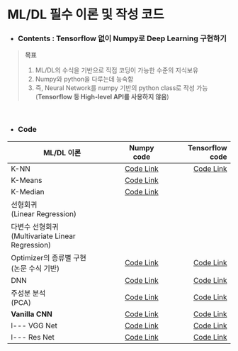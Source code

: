 # ML/DL 필수 이론 및 작성 코드


- ### Contents : Tensorflow 없이 Numpy로 Deep Learning 구현하기<br>
> **목표**
>1. ML/DL의 수식을 기반으로 직접 코딩이 가능한 수준의 지식보유 <br>
>2. Numpy와 python을 다루는데 능숙함 <br>
>3. 즉, Neural Network를 numpy 기반의 python class로 작성 가능<br> 
    (**Tensorflow 등 High-level API를 사용하지 않음**)

<br>

- ### Code<br>

| ML/DL 이론 | Numpy code | Tensorflow code |
|---|:---:|---:|
| K-NN | [Code Link](https://github.com/Deepstroy/resume/blob/master/Machine%20Learning%20Algorithm%20(KNN%2C%20Kmeans%2C%20DNN%2C%20CNN%2C%20RNN%2C%20etc...)/K-NN/KNN_numpy.ipynb) | [Code Link](https://github.com/Deepstroy/resume/blob/master/Machine%20Learning%20Algorithm%20(KNN%2C%20Kmeans%2C%20DNN%2C%20CNN%2C%20RNN%2C%20etc...)/K-NN/KNN_tensorflow.ipynb) |
| K-Means | [Code Link](https://github.com/Deepstroy/resume/blob/master/Machine%20Learning%20Algorithm%20(KNN%2C%20Kmeans%2C%20DNN%2C%20CNN%2C%20RNN%2C%20etc...)/K-Means/K_means_numpy.ipynb) |  |
| K-Median | [Code Link](https://github.com/Deepstroy/resume/blob/master/Machine%20Learning%20Algorithm%20(KNN%2C%20Kmeans%2C%20DNN%2C%20CNN%2C%20RNN%2C%20etc...)/K-Median/K_Median_numpy.ipynb) |  |
| 선형회귀<br>(Linear Regression) |   |   |
| 다변수 선형회귀<br>(Multivariate Linear Regression) |  |  |
| Optimizer의 종류별 구현<br> (논문 수식 기반)| [Code Link](https://google.com)  | [Code Link](https://google.com)  |
| DNN | [Code Link](https://google.com) | [Code Link](https://google.com) |
| 주성분 분석<br>(PCA) | [Code Link](https://google.com) | [Code Link](https://google.com) |
| __Vanilla CNN__ | [Code Link](https://google.com) | [Code Link](https://google.com) |
| l--- VGG Net | [Code Link](https://google.com) | [Code Link](https://google.com) |
| l--- Res Net | [Code Link](https://google.com) | [Code Link](https://google.com) |
